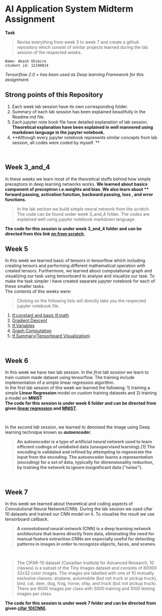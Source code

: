
# AI Application System Midterm Assignment

**Task**
> Revise everything from week 3 to week 7 and create a github repository which consist of similar projects learned during the lab session of the respected weeks.

````
Name: Akash Ghimire
student id: 12194814

````

*Tensorflow 2.0 + has been used as Deep learning Framework for this assignment.*


## Strong points of this Repository

1. Each week lab session have its own corresponding folder.
2. Summary of each lab session has been explained beautifully in the Readme.md file.
3. Each jupyter note book file have detailed explanation of lab session. **Theoretical explanation have been explained in well mannered using markdown language in the jupyter notebook.**
4. **Although every jupyter notebook represents similar concepts from lab session, all codes were coded by myself. **

<br>

## Week 3_and_4
In these weeks we learn most of the theoretical stuffs behind how simple preceptons in deep learning networks works. **We learned about basics component of preceptron i.e.weights and bias. We also learn about ** forward passing, activation function, backward passing, loss , and error functions.** 
<br>
> In the lab section we build simple neural network from the scratch. The code can be found under week 3_and_4 folder. The codes are explained well using jupyter notebook markdown language. 



**The code for this session is under week 3_and_4 folder and can be directed from this link [nn from scratch](https://github.com/akashghimireOfficial/AI_application_system_midterm/blob/master/Week%203_and_4/nn_from_scratch.ipynb).**

  

## Week 5
In this week we learned basic of tensors in tensorflow which including creating tensors and performing different mathematical operation with created tensors. Furthermore, we learned about computational graph and visualizing our task using tensorboard to analyse and visualize our task. 
To make the task simpler i have created separate jupyter notebook for each of these smaller tasks.
<br>
The contents of this weeks were: 
> Clicking on the following lists will directly take you the respected jupyter notebook file.
1. [tf.constant and basic tf.math](https://github.com/akashghimireOfficial/AI_application_system_midterm/blob/master/week_5/Tensors.ipynb)
2. [Gradient Descent](https://github.com/akashghimireOfficial/AI_application_system_midterm/blob/master/week_5/Automatic_differentiation.ipynb)
3. [tf.Variables](https://github.com/akashghimireOfficial/AI_application_system_midterm/blob/master/week_5/variables.ipynb)
4. [Graph Computation](https://github.com/akashghimireOfficial/AI_application_system_midterm/blob/master/week_5/Graphs_and_functions.ipynb)
5. [tf.Summary(Tensorboard Visualization)](https://github.com/akashghimireOfficial/AI_application_system_midterm/blob/master/week_5/tf_summary.ipynb)


<br>


## Week 6
In this week we have two lab session. In the *first lab session* we learn to train custom made dataset using tensorflow. The training include implementation of a simple linear regression algorithm.  
In the first lab session of this week we learned the following: 1)  training a simple **Linear Regression** model on custom training datasets and 2) training a model on **MNIST**
<br>
**The code for this session is under week 6 folder and can be directed from given [linear regression](https://github.com/akashghimireOfficial/AI_application_system_midterm/blob/master/week_6/6_1(regression).ipynb) and [MNIST](https://github.com/akashghimireOfficial/AI_application_system_midterm/blob/master/week_6/6_1(mnist).ipynb).**

<br>

In the *second lab session*, we learned to denoised the image using Deep learning technique known as ***autoencoder***.
<br>
> **An autoencoder is a type of artificial neural network used to learn efficient codings of unlabeled data (unsupervised learning).[1] The encoding is validated and refined by attempting to regenerate the input from the encoding. The autoencoder learns a representation (encoding) for a set of data, typically for dimensionality reduction, by training the network to ignore insignificant data (“noise”).**


<br>

## Week 7
In this week we learned about theoretical and coding aspects of Convulutional Neural Network(CNN). During the lab session we used cifar 10 datasets and trained our CNN model on it. To visualise the result we use tensorboard callback.
<br>
>**A convolutional neural network (CNN) is a deep learning network architecture that learns directly from data, eliminating the need for manual feature extraction.CNNs are especially useful for detecting patterns in images in order to recognize objects, faces, and scenes.**

<br>


> The CIFAR-10 dataset (Canadian Institute for Advanced Research, 10 classes) is a subset of the Tiny Images dataset and consists of 60000 32x32 color images. The images are labelled with one of 10 mutually exclusive classes: airplane, automobile (but not truck or pickup truck), bird, cat, deer, dog, frog, horse, ship, and truck (but not pickup truck). There are 6000 images per class with 5000 training and 1000 testing images per class.

**The code for this session is under week 7 folder and can be directed from given [cifar 10(CNN)](https://github.com/akashghimireOfficial/AI_application_system_midterm/blob/master/week_7/week_7(CNN).ipynb).**


  

